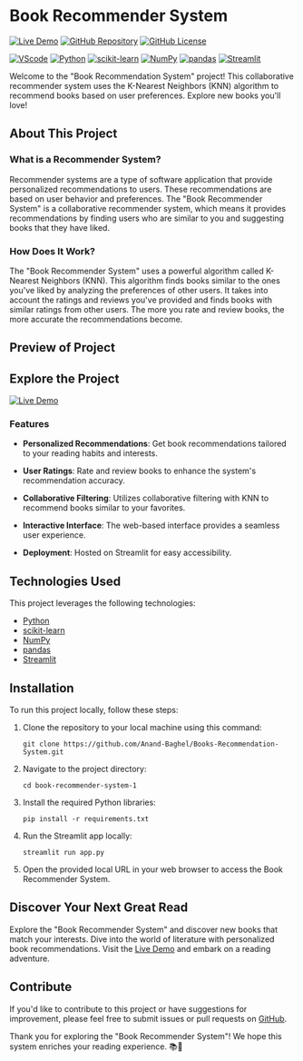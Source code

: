 # Book Recommender System

[![Live Demo](https://img.shields.io/badge/Live%20Demo-View%20Recommender%20System-brightgreen)](https://books-recommendation-systemgit-ab.streamlit.app/)
[![GitHub Repository](https://img.shields.io/badge/GitHub%20Repo-Book%20Recommender%20System-green)](https://github.com/Anand-Baghel/Books-Recommendation-System)
[![GitHub License](https://img.shields.io/badge/license-MIT-blue.svg)](LICENSE)

[![VScode](https://img.shields.io/badge/vscode1.87.2-blue)](https://code.visualstudio.com/download)
[![Python](https://img.shields.io/badge/Python-3.12.1-blue)](https://www.python.org/)
[![scikit-learn](https://img.shields.io/badge/scikit--learn-0.24-blue)](https://scikit-learn.org/stable/)
[![NumPy](https://img.shields.io/badge/NumPy-1.19-blue)](https://numpy.org/)
[![pandas](https://img.shields.io/badge/pandas-2.2.1-blue)](https://pandas.pydata.org/)
[![Streamlit](https://img.shields.io/badge/Streamlit-0.80-blue)](https://www.streamlit.io/)


Welcome to the "Book Recommendation System" project! This collaborative recommender system uses the K-Nearest Neighbors (KNN) algorithm to recommend books based on user preferences. Explore new books you'll love!

## About This Project

### What is a Recommender System?

Recommender systems are a type of software application that provide personalized recommendations to users. These recommendations are based on user behavior and preferences. The "Book Recommender System" is a collaborative recommender system, which means it provides recommendations by finding users who are similar to you and suggesting books that they have liked.

### How Does It Work?

The "Book Recommender System" uses a powerful algorithm called K-Nearest Neighbors (KNN). This algorithm finds books similar to the ones you've liked by analyzing the preferences of other users. It takes into account the ratings and reviews you've provided and finds books with similar ratings from other users. The more you rate and review books, the more accurate the recommendations become.

## Preview of Project


## Explore the Project

[![Live Demo](https://img.shields.io/badge/Live%20Demo-View%20Recommender%20System-brightgreen)](https://github.com/Anand-Baghel/Books-Recommendation-System)

### Features

- **Personalized Recommendations**: Get book recommendations tailored to your reading habits and interests.

- **User Ratings**: Rate and review books to enhance the system's recommendation accuracy.

- **Collaborative Filtering**: Utilizes collaborative filtering with KNN to recommend books similar to your favorites.

- **Interactive Interface**: The web-based interface provides a seamless user experience.

- **Deployment**: Hosted on Streamlit for easy accessibility.

## Technologies Used

This project leverages the following technologies:

- [Python](https://www.python.org/)
- [scikit-learn](https://scikit-learn.org/stable/)
- [NumPy](https://numpy.org/)
- [pandas](https://pandas.pydata.org/)
- [Streamlit](https://www.streamlit.io/)


## Installation

To run this project locally, follow these steps:

1. Clone the repository to your local machine using this command:

   ```shell
   git clone https://github.com/Anand-Baghel/Books-Recommendation-System.git
   ```

2. Navigate to the project directory:

   ```shell
   cd book-recommender-system-1
   ```

3. Install the required Python libraries:

   ```shell
   pip install -r requirements.txt
   ```

4. Run the Streamlit app locally:

   ```shell
   streamlit run app.py
   ```

5. Open the provided local URL in your web browser to access the Book Recommender System.



## Discover Your Next Great Read

Explore the "Book Recommender System" and discover new books that match your interests. Dive into the world of literature with personalized book recommendations. Visit the [Live Demo](https://books-recommendation-systemgit-ab.streamlit.app/) and embark on a reading adventure.

## Contribute

If you'd like to contribute to this project or have suggestions for improvement, please feel free to submit issues or pull requests on [GitHub](https://books-recommendation-systemgit-ab.streamlit.app/).

Thank you for exploring the "Book Recommender System"! We hope this system enriches your reading experience. 📚🌟
